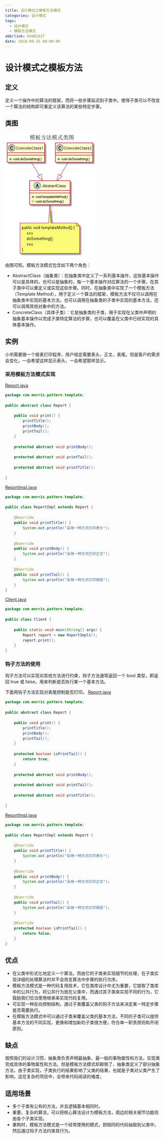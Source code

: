 ```yaml
---
title: 设计模式之模板方法模式
categories: 设计模式
tags:
  - 设计模式
  - 模板方法模式
abbrlink: 6948162f
date: 2018-09-25 00:00:00
---
```


# 设计模式之模板方法
## 定义
定义一个操作中的算法的框架，而将一些步骤延迟到子类中。使得子类可以不改变一个算法的结构即可重定义该算法的某些特定步骤。

## 类图
![模板方法模式类图](https://github.com/morris131/morris-book/raw/master/%E5%90%8E%E7%AB%AF%E5%BC%80%E5%8F%91/Java/%E8%AE%BE%E8%AE%A1%E6%A8%A1%E5%BC%8F/images/%E6%A8%A1%E6%9D%BF%E6%96%B9%E6%B3%95%E6%A8%A1%E5%BC%8F%E7%B1%BB%E5%9B%BE.png)

由图可知，模板方法模式包含如下两个角色：
- AbstractClass（抽象类）：在抽象类中定义了一系列基本操作，这些基本操作可以是具体的，也可以是抽象的，每一个基本操作对应算法的一个步骤，在其子类中可以重定义或实现这些步骤。同时，在抽象类中实现了一个模板方法（Template Method），用于定义一个算法的框架，模板方法不仅可以调用在抽象类中实现的基本方法，也可以调用在抽象类的子类中实现的基本方法，还可以调用其他对象中的方法。
- ConcreteClass（具体子类）：它是抽象类的子类，用于实现在父类中声明的抽象基本操作以完成子类特定算法的步骤，也可以覆盖在父类中已经实现的具体基本操作。

## 实例
小巩需要做一个报表打印程序，用户规定需要表头，正文，表尾。但是客户的需求会变化，一会希望这样显示表头，一会希望那样显示。 

### 采用模板方法模式实现
[Report.java](https://github.com/morris131/morris-book/tree/master/%E5%90%8E%E7%AB%AF%E5%BC%80%E5%8F%91/Java/%E8%AE%BE%E8%AE%A1%E6%A8%A1%E5%BC%8F/pattern/src/main/java/com/morris/pattern/template/Report.java)
```java
package com.morris.pattern.template;

public abstract class Report {

    public void print() {
        printTitle();
        printBody();
        printTail();
    }

    protected abstract void printBody();

    protected abstract void printTail();

    protected abstract void printTitle();

}
```

[ReportImpl.java](https://github.com/morris131/morris-book/tree/master/%E5%90%8E%E7%AB%AF%E5%BC%80%E5%8F%91/Java/%E8%AE%BE%E8%AE%A1%E6%A8%A1%E5%BC%8F/pattern/src/main/java/com/morris/pattern/template/ReportImpl.java)
```java
package com.morris.pattern.template;

public class ReportImpl extends Report {

    @Override
    public void printTitle() {
        System.out.println("采用一种方式打印表头");
    }

    @Override
    public void printBody() {
        System.out.println("采用一种方式打印正文");
    }

    @Override
    public void printTail() {
        System.out.println("采用一种方式打印表尾");
    }
}
```

[Client.java](https://github.com/morris131/morris-book/tree/master/%E5%90%8E%E7%AB%AF%E5%BC%80%E5%8F%91/Java/%E8%AE%BE%E8%AE%A1%E6%A8%A1%E5%BC%8F/pattern/src/main/java/com/morris/pattern/template/Client.java)
```java
package com.morris.pattern.template;

public class Client {

    public static void main(String[] args) {
        Report report = new ReportImpl1();
        report.print();
    }
}
```

### 钩子方法的使用
钩子方法可以实现对其他方法进行约束，钩子方法通常返回一个 bool 类型，即返回 true 或 false，用来判断是否执行某一个基本方法。

下面用钩子方法实现对表尾控制是否打印。
[Report.java](https://github.com/morris131/morris-book/tree/master/%E5%90%8E%E7%AB%AF%E5%BC%80%E5%8F%91/Java/%E8%AE%BE%E8%AE%A1%E6%A8%A1%E5%BC%8F/pattern/src/main/java/com/morris/pattern/template/Report.java)
```java
package com.morris.pattern.template;

public abstract class Report {

    public void print() {
        printTitle();
        printBody();
        printTail();
    }

    protected boolean isPrintTail() {
        return true;
    }

    protected abstract void printBody();

    protected abstract void printTail();

    protected abstract void printTitle();

}
```

[ReportImpl.java](https://github.com/morris131/morris-book/tree/master/%E5%90%8E%E7%AB%AF%E5%BC%80%E5%8F%91/Java/%E8%AE%BE%E8%AE%A1%E6%A8%A1%E5%BC%8F/pattern/src/main/java/com/morris/pattern/template/ReportImpl.java)
```java
package com.morris.pattern.template;

public class ReportImpl extends Report {

    @Override
    public void printTitle() {
        System.out.println("采用一种方式打印表头");
    }

    @Override
    public void printBody() {
        System.out.println("采用一种方式打印正文");
    }

    @Override
    public void printTail() {
        System.out.println("采用一种方式打印表尾");
    }

    @Override
    protected boolean isPrintTail() {
        return false;
    }
}
```

## 优点
- 在父类中形式化地定义一个算法，而由它的子类来实现细节的处理，在子类实现详细的处理算法时并不会改变算法中步骤的执行次序。
- 模板方法模式是一种代码复用技术，它在类库设计中尤为重要，它提取了类库中的公共行为，将公共行为放在父类中，而通过其子类来实现不同的行为，它鼓励我们恰当使用继承来实现代码复用。
- 可实现一种反向控制结构，通过子类覆盖父类的钩子方法来决定某一特定步骤是否需要执行。
- 在模板方法模式中可以通过子类来覆盖父类的基本方法，不同的子类可以提供基本方法的不同实现，更换和增加新的子类很方便，符合单一职责原则和开闭原则。

## 缺点
按照我们的设计习惯，抽象类负责声明最抽象、最一般的事物属性和方法，实现类完成具体的事物属性和方法。但是模板方法模式却颠倒了，抽象类定义了部分抽象方法，由子类实现，子类执行的结果影响了父类的结果，也就是子类对父类产生了影响，这在复杂的项目中，会带来代码阅读的难度，

## 适用场景
- 多个子类有公有的方法，并且逻辑基本相同时。
- 重要、复杂的算法，可以把核心算法设计为模板方法，周边的相关细节功能则由各个子类实现。
- 重构时，模板方法模式是一个经常使用的模式，把相同的代码抽取到父类中，然后通过钩子方法约束其行为。